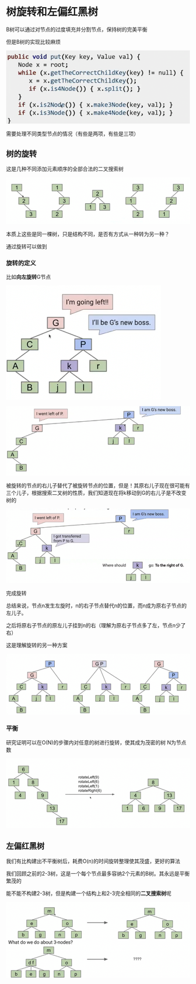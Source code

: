 # 树旋转和左偏红黑树

B树可以通过对节点的过度填充并分割节点，保持树的完美平衡

但是B树的实现比较麻烦 

![](img/c602f0c3.png)

需要处理不同类型节点的情况（有些是两项，有些是三项）

## 树的旋转

这是几种不同添加元素顺序的全部合法的二叉搜索树

![](img/66dda083.png)

本质上这些是同一棵树，只是结构不同，是否有方式从一种转为另一种？

通过旋转可以做到

### 旋转的定义

比如**向左旋转**G节点

![](img/1fced62c.png)

![](img/0ea97915.png)

被旋转的节点的右儿子替代了被旋转节点的位置，但是！其原右儿子现在很可能有三个儿子，根据搜索二叉树的性质，我们知道现在将k移动到G的右儿子是不改变树的

![](img/af129648.png)

完成旋转

总结来说，节点n发生左旋时，n的右子节点替代n的位置，而n成为原右子节点的左儿子。

之后将原右子节点的原左儿子挂到n的右（理解为原右子节点多了左，节点n少了右）

这是理解旋转的另一种方案

![](img/249d658e.png)

### 平衡

研究证明可以在O(N)的步骤内对任意的树进行旋转，使其成为茂密的树 N为节点数
 
![](img/6de59105.png)

## 左偏红黑树

我们有比构建出不平衡树后，耗费O(n)的时间旋转整理使其茂盛，更好的算法

我们回顾之前的2-3树，这是一个每个节点最多容纳2个元素的B树。其永远是平衡繁茂的

能不能不构建2-3树，但是构建一个结构上和2-3完全相同的**二叉搜索树**呢

![](img/93392c66.png)


